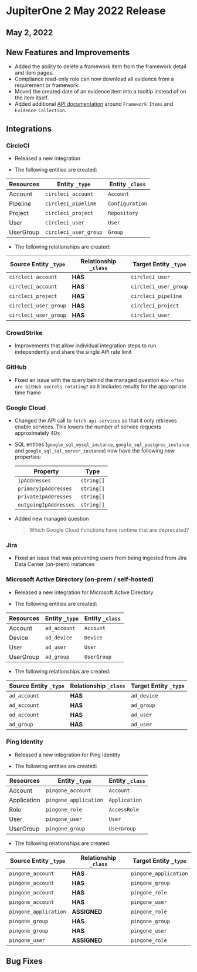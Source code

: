 # JupiterOne 2 May 2022 Release

## May 2, 2022

## New Features and Improvements 

- Added the ability to delete a framework item from the framework detail and item pages.
- Compliance read-only role can now download all evidence from a requirement or framework.
- Moved the created date of an evidence item into a tooltip instead of on the item itself. 
- Added additional [API documentation](https://community.askj1.com/kb/articles/795-compliance-api-endpoints) around `Framework Items` and `Evidence Collection`.

## Integrations

### CircleCI

- Released a new integration

- The following entities are created:

| Resources | Entity `_type`        | Entity `_class` |
| --------- | --------------------- | --------------- |
| Account   | `circleci_account`    | `Account`       |
| Pipeline  | `circleci_pipeline`   | `Configuration` |
| Project   | `circleci_project`    | `Repository`    |
| User      | `circleci_user`       | `User`          |
| UserGroup | `circleci_user_group` | `Group`         |

- The following relationships are created:

| Source Entity `_type` | Relationship `_class` | Target Entity `_type` |
| --------------------- | --------------------- | --------------------- |
| `circleci_account`    | **HAS**               | `circleci_user`       |
| `circleci_account`    | **HAS**               | `circleci_user_group` |
| `circleci_project`    | **HAS**               | `circleci_pipeline`   |
| `circleci_user_group` | **HAS**               | `circleci_project`    |
| `circleci_user_group` | **HAS**               | `circleci_user`       |

### CrowdStrike

- Improvements that allow individual integration steps to run independently and share the single API rate limit

### GitHub

- Fixed an issue with the query behind the managed question `How often are GitHub secrets rotating?` so it includes results for the appropriate time frame

### Google Cloud

- Changed the API call to `fetch-api-services` so that it only retrieves enable services.  This lowers the number of service requests approximately 40x

- SQL entities (`google_sql_mysql_instance`, `google_sql_postgres_instance` and
  `google_sql_sql_server_instance`) now have the following new properties:

  | Property              | Type       |
  | --------------------- | ---------- |
  | `ipAddresses`         | `string[]` |
  | `primaryIpAddresses`  | `string[]` |
  | `privateIpAddresses`  | `string[]` |
  | `outgoingIpAddresses` | `string[]` |

- Added new managed question

  > Which Google Cloud Functions have runtime that are deprecated?

### Jira

- Fixed an issue that was preventing users from being ingested from Jira Data Center (on-prem) instances

### Microsoft Active Directory (on-prem / self-hosted)

- Released a new integration for Microsoft Active Directory

- The following entities are created:

| Resources | Entity `_type` | Entity `_class` |
| --------- | -------------- | --------------- |
| Account   | `ad_account`   | `Account`       |
| Device    | `ad_device`    | `Device`        |
| User      | `ad_user`      | `User`          |
| UserGroup | `ad_group`     | `UserGroup`     |

- The following relationships are created:

| Source Entity `_type` | Relationship `_class` | Target Entity `_type` |
| --------------------- | --------------------- | --------------------- |
| `ad_account`          | **HAS**               | `ad_device`           |
| `ad_account`          | **HAS**               | `ad_group`            |
| `ad_account`          | **HAS**               | `ad_user`             |
| `ad_group`            | **HAS**               | `ad_user`             |

### Ping Identity

- Released a new integration for Ping Identity

- The following entities are created:

| Resources   | Entity `_type`        | Entity `_class` |
| ----------- | --------------------- | --------------- |
| Account     | `pingone_account`     | `Account`       |
| Application | `pingone_application` | `Application`   |
| Role        | `pingone_role`        | `AccessRole`    |
| User        | `pingone_user`        | `User`          |
| UserGroup   | `pingone_group`       | `UserGroup`     |

- The following relationships are created:

| Source Entity `_type` | Relationship `_class` | Target Entity `_type` |
| --------------------- | --------------------- | --------------------- |
| `pingone_account`     | **HAS**               | `pingone_application` |
| `pingone_account`     | **HAS**               | `pingone_group`       |
| `pingone_account`     | **HAS**               | `pingone_role`        |
| `pingone_account`     | **HAS**               | `pingone_user`        |
| `pingone_application` | **ASSIGNED**          | `pingone_role`        |
| `pingone_group`       | **HAS**               | `pingone_group`       |
| `pingone_group`       | **HAS**               | `pingone_user`        |
| `pingone_user`        | **ASSIGNED**          | `pingone_role`        |

## Bug Fixes
